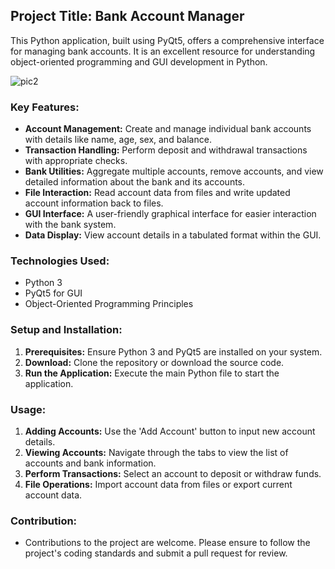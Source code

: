## Project Title: Bank Account Manager
This Python application, built using PyQt5, offers a comprehensive interface for managing bank accounts. It is an excellent resource for understanding object-oriented programming and GUI development in Python.


![pic2](https://github.com/ahmbana90/Bank-Account-Manager-PyQt/assets/124783249/638c022b-6989-40fc-8275-b4a062e8c42b)

### Key Features:
- **Account Management:** Create and manage individual bank accounts with details like name, age, sex, and balance.
- **Transaction Handling:** Perform deposit and withdrawal transactions with appropriate checks.
- **Bank Utilities:** Aggregate multiple accounts, remove accounts, and view detailed information about the bank and its accounts.
- **File Interaction:** Read account data from files and write updated account information back to files.
- **GUI Interface:** A user-friendly graphical interface for easier interaction with the bank system.
- **Data Display:** View account details in a tabulated format within the GUI.

### Technologies Used:
- Python 3
- PyQt5 for GUI
- Object-Oriented Programming Principles

### Setup and Installation:
1. **Prerequisites:** Ensure Python 3 and PyQt5 are installed on your system.
2. **Download:** Clone the repository or download the source code.
3. **Run the Application:** Execute the main Python file to start the application.

### Usage:
1. **Adding Accounts:** Use the 'Add Account' button to input new account details.
2. **Viewing Accounts:** Navigate through the tabs to view the list of accounts and bank information.
3. **Perform Transactions:** Select an account to deposit or withdraw funds.
4. **File Operations:** Import account data from files or export current account data.

### Contribution:
- Contributions to the project are welcome. Please ensure to follow the project's coding standards and submit a pull request for review.
